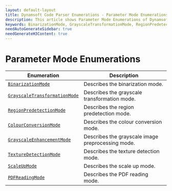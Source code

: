 ```yaml
---
layout: default-layout
title: Dynamsoft Code Parser Enumerations - Parameter Mode Enumerations
description: This article shows Parameter Mode Enumerations of Dynamsoft Code Parser.
keywords: BinarizationMode, GrayscaleTransformationMode, RegionPredetectionMode, parameter mode enumeration, enumeration
needAutoGenerateSidebar: true
needGenerateH3Content: true
---
```


# Parameter Mode Enumerations

  | Enumeration | Description |
  |-------------|-------------|
  | [`BinarizationMode`](binarization-mode.md) | Describes the binarization mode. |
  | [`GrayscaleTransformationMode`](grayscale-transformation-mode.md) | Describes the grayscale transformation mode. |
  | [`RegionPredetectionMode`](region-predetection-mode.md) | Describes the region predetection mode. |
  | [`ColourConversionMode`](colour-conversion-mode.md) | Describes the colour conversion mode. |
  | [`GrayscaleEnhancementMode`](grayscale-enhancement-mode.md) | Describes the grayscale image preprocessing mode. |
  | [`TextureDetectionMode`](texture-detection-mode.md) | Describes the texture detection mode. | 
  | [`ScaleUpMode`](scale-up-mode.md) | Describes the scale up mode. |
  | [`PDFReadingMode`](pdf-reading-mode.md) | Describes the PDF reading mode.  |
  
